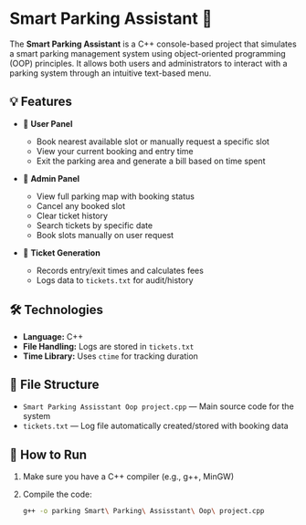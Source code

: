 # Smart Parking Assistant 🚗

The **Smart Parking Assistant** is a C++ console-based project that simulates a smart parking management system using object-oriented programming (OOP) principles. It allows both users and administrators to interact with a parking system through an intuitive text-based menu.

## 💡 Features

- 👤 **User Panel**
  - Book nearest available slot or manually request a specific slot
  - View your current booking and entry time
  - Exit the parking area and generate a bill based on time spent

- 🔐 **Admin Panel**
  - View full parking map with booking status
  - Cancel any booked slot
  - Clear ticket history
  - Search tickets by specific date
  - Book slots manually on user request

- 🧾 **Ticket Generation**
  - Records entry/exit times and calculates fees
  - Logs data to `tickets.txt` for audit/history

## 🛠️ Technologies

- **Language:** C++
- **File Handling:** Logs are stored in `tickets.txt`
- **Time Library:** Uses `ctime` for tracking duration

## 📁 File Structure

- `Smart Parking Assisstant Oop project.cpp` — Main source code for the system
- `tickets.txt` — Log file automatically created/stored with booking data

## 🔧 How to Run

1. Make sure you have a C++ compiler (e.g., g++, MinGW)
2. Compile the code:

   ```bash
   g++ -o parking Smart\ Parking\ Assisstant\ Oop\ project.cpp
